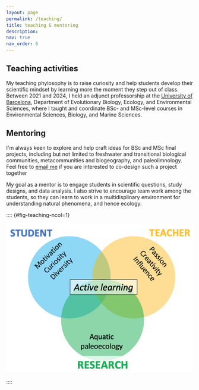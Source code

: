 ```yaml
---
layout: page
permalink: /teaching/
title: teaching & mentoring
description: 
nav: true
nav_order: 6
---
```


## Teaching activities

My teaching phylosophy is to raise curiosity and help students develop their scientific mindset by learning more the moment they step out of class. Between 2021 and 2024, I held an adjunct professorship at the [University of Barcelona](https://www.ub.edu), Department of Evolutionary Biology, Ecology, and Environmental Sciences, where I taught and coordinate BSc- and MSc-level courses in Environmental Sciences, Biology, and Marine Sciences.

## Mentoring

I'm always keen to explore and help craft ideas for BSc and MSc final projects, including but not limited to freshwater and transitional biological communities, metacommunities and biogeography, and paleolimnology. Feel free to [email me](emailto:xavier.benito.granell@gmail.com) if you are interested to co-design such a project together

My goal as a mentor is to engage students in scientific questions, study designs, and data analysis. I also strive to encourage team work among the students, so they can learn to work in a multidisplinary environment for understanding natural phenomena, and hence ecology.

:::: {#fig-teaching-ncol=1}

![](assets/img/teaching.png)

::::